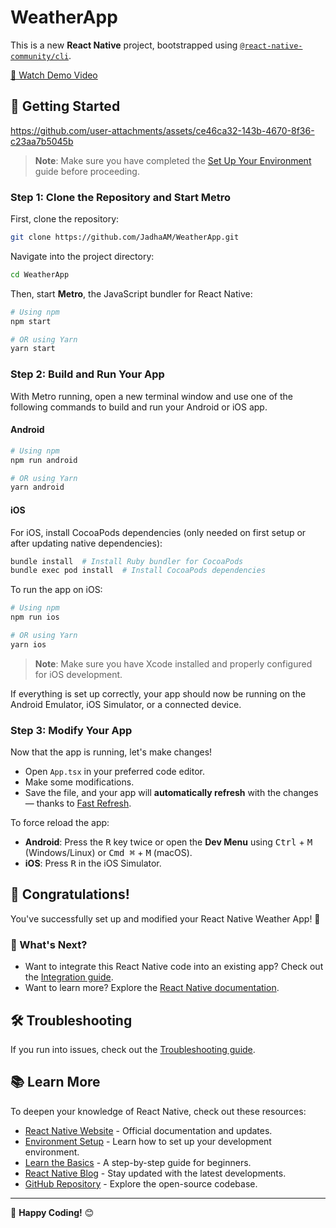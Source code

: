 # WeatherApp

This is a new **React Native** project, bootstrapped using [`@react-native-community/cli`](https://github.com/react-native-community/cli).

[🎥 Watch Demo Video](https://drive.google.com/file/d/1GXLhUYRXhcCueRlKMfDEmfrkOPbc10gI/view?usp=sharing)

## 📌 Getting Started

https://github.com/user-attachments/assets/ce46ca32-143b-4670-8f36-c23aa7b5045b



> **Note**: Make sure you have completed the [Set Up Your Environment](https://reactnative.dev/docs/set-up-your-environment) guide before proceeding.

### Step 1: Clone the Repository and Start Metro

First, clone the repository:

```sh
git clone https://github.com/JadhaAM/WeatherApp.git
```

Navigate into the project directory:

```sh
cd WeatherApp
```

Then, start **Metro**, the JavaScript bundler for React Native:

```sh
# Using npm
npm start

# OR using Yarn
yarn start
```

### Step 2: Build and Run Your App

With Metro running, open a new terminal window and use one of the following commands to build and run your Android or iOS app.

#### Android

```sh
# Using npm
npm run android

# OR using Yarn
yarn android
```

#### iOS

For iOS, install CocoaPods dependencies (only needed on first setup or after updating native dependencies):

```sh
bundle install  # Install Ruby bundler for CocoaPods
bundle exec pod install  # Install CocoaPods dependencies
```

To run the app on iOS:

```sh
# Using npm
npm run ios

# OR using Yarn
yarn ios
```

> **Note**: Make sure you have Xcode installed and properly configured for iOS development.

If everything is set up correctly, your app should now be running on the Android Emulator, iOS Simulator, or a connected device.

### Step 3: Modify Your App

Now that the app is running, let's make changes!

- Open `App.tsx` in your preferred code editor.
- Make some modifications.
- Save the file, and your app will **automatically refresh** with the changes — thanks to [Fast Refresh](https://reactnative.dev/docs/fast-refresh).

To force reload the app:

- **Android**: Press the <kbd>R</kbd> key twice or open the **Dev Menu** using <kbd>Ctrl</kbd> + <kbd>M</kbd> (Windows/Linux) or <kbd>Cmd ⌘</kbd> + <kbd>M</kbd> (macOS).
- **iOS**: Press <kbd>R</kbd> in the iOS Simulator.

## 🎉 Congratulations!

You've successfully set up and modified your React Native Weather App! 🚀

### 🎯 What's Next?

- Want to integrate this React Native code into an existing app? Check out the [Integration guide](https://reactnative.dev/docs/integration-with-existing-apps).
- Want to learn more? Explore the [React Native documentation](https://reactnative.dev/docs/getting-started).

## 🛠 Troubleshooting

If you run into issues, check out the [Troubleshooting guide](https://reactnative.dev/docs/troubleshooting).

## 📚 Learn More

To deepen your knowledge of React Native, check out these resources:

- [React Native Website](https://reactnative.dev) - Official documentation and updates.
- [Environment Setup](https://reactnative.dev/docs/environment-setup) - Learn how to set up your development environment.
- [Learn the Basics](https://reactnative.dev/docs/getting-started) - A step-by-step guide for beginners.
- [React Native Blog](https://reactnative.dev/blog) - Stay updated with the latest developments.
- [GitHub Repository](https://github.com/facebook/react-native) - Explore the open-source codebase.

---

🚀 **Happy Coding!** 😊
